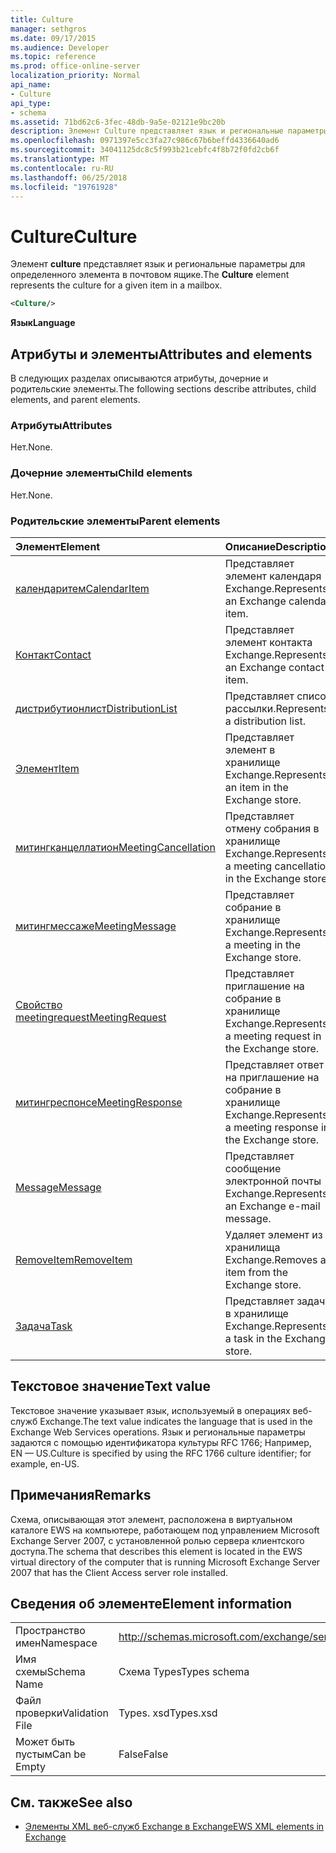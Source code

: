 ```yaml
---
title: Culture
manager: sethgros
ms.date: 09/17/2015
ms.audience: Developer
ms.topic: reference
ms.prod: office-online-server
localization_priority: Normal
api_name:
- Culture
api_type:
- schema
ms.assetid: 71bd62c6-3fec-48db-9a5e-02121e9bc20b
description: Элемент Culture представляет язык и региональные параметры для определенного элемента в почтовом ящике.
ms.openlocfilehash: 0971397e5cc3fa27c986c67b6beffd4336640ad6
ms.sourcegitcommit: 34041125dc8c5f993b21cebfc4f8b72f0fd2cb6f
ms.translationtype: MT
ms.contentlocale: ru-RU
ms.lasthandoff: 06/25/2018
ms.locfileid: "19761928"
---
```

# <a name="culture"></a><span data-ttu-id="07fe8-103">Culture</span><span class="sxs-lookup"><span data-stu-id="07fe8-103">Culture</span></span>

<span data-ttu-id="07fe8-104">Элемент **culture** представляет язык и региональные параметры для определенного элемента в почтовом ящике.</span><span class="sxs-lookup"><span data-stu-id="07fe8-104">The **Culture** element represents the culture for a given item in a mailbox.</span></span> 
  
```xml
<Culture/>
```

 <span data-ttu-id="07fe8-105">**Язык**</span><span class="sxs-lookup"><span data-stu-id="07fe8-105">**Language**</span></span>
## <a name="attributes-and-elements"></a><span data-ttu-id="07fe8-106">Атрибуты и элементы</span><span class="sxs-lookup"><span data-stu-id="07fe8-106">Attributes and elements</span></span>

<span data-ttu-id="07fe8-107">В следующих разделах описываются атрибуты, дочерние и родительские элементы.</span><span class="sxs-lookup"><span data-stu-id="07fe8-107">The following sections describe attributes, child elements, and parent elements.</span></span>
  
### <a name="attributes"></a><span data-ttu-id="07fe8-108">Атрибуты</span><span class="sxs-lookup"><span data-stu-id="07fe8-108">Attributes</span></span>

<span data-ttu-id="07fe8-109">Нет.</span><span class="sxs-lookup"><span data-stu-id="07fe8-109">None.</span></span>
  
### <a name="child-elements"></a><span data-ttu-id="07fe8-110">Дочерние элементы</span><span class="sxs-lookup"><span data-stu-id="07fe8-110">Child elements</span></span>

<span data-ttu-id="07fe8-111">Нет.</span><span class="sxs-lookup"><span data-stu-id="07fe8-111">None.</span></span>
  
### <a name="parent-elements"></a><span data-ttu-id="07fe8-112">Родительские элементы</span><span class="sxs-lookup"><span data-stu-id="07fe8-112">Parent elements</span></span>

|<span data-ttu-id="07fe8-113">**Элемент**</span><span class="sxs-lookup"><span data-stu-id="07fe8-113">**Element**</span></span>|<span data-ttu-id="07fe8-114">**Описание**</span><span class="sxs-lookup"><span data-stu-id="07fe8-114">**Description**</span></span>|
|:-----|:-----|
|[<span data-ttu-id="07fe8-115">календаритем</span><span class="sxs-lookup"><span data-stu-id="07fe8-115">CalendarItem</span></span>](calendaritem.md) <br/> |<span data-ttu-id="07fe8-116">Представляет элемент календаря Exchange.</span><span class="sxs-lookup"><span data-stu-id="07fe8-116">Represents an Exchange calendar item.</span></span>  <br/> |
|[<span data-ttu-id="07fe8-117">Контакт</span><span class="sxs-lookup"><span data-stu-id="07fe8-117">Contact</span></span>](contact.md) <br/> |<span data-ttu-id="07fe8-118">Представляет элемент контакта Exchange.</span><span class="sxs-lookup"><span data-stu-id="07fe8-118">Represents an Exchange contact item.</span></span>  <br/> |
|[<span data-ttu-id="07fe8-119">дистрибутионлист</span><span class="sxs-lookup"><span data-stu-id="07fe8-119">DistributionList</span></span>](distributionlist.md) <br/> |<span data-ttu-id="07fe8-120">Представляет список рассылки.</span><span class="sxs-lookup"><span data-stu-id="07fe8-120">Represents a distribution list.</span></span>  <br/> |
|[<span data-ttu-id="07fe8-121">Элемент</span><span class="sxs-lookup"><span data-stu-id="07fe8-121">Item</span></span>](item.md) <br/> |<span data-ttu-id="07fe8-122">Представляет элемент в хранилище Exchange.</span><span class="sxs-lookup"><span data-stu-id="07fe8-122">Represents an item in the Exchange store.</span></span>  <br/> |
|[<span data-ttu-id="07fe8-123">митингканцеллатион</span><span class="sxs-lookup"><span data-stu-id="07fe8-123">MeetingCancellation</span></span>](meetingcancellation.md) <br/> |<span data-ttu-id="07fe8-124">Представляет отмену собрания в хранилище Exchange.</span><span class="sxs-lookup"><span data-stu-id="07fe8-124">Represents a meeting cancellation in the Exchange store.</span></span>  <br/> |
|[<span data-ttu-id="07fe8-125">митингмессаже</span><span class="sxs-lookup"><span data-stu-id="07fe8-125">MeetingMessage</span></span>](meetingmessage.md) <br/> |<span data-ttu-id="07fe8-126">Представляет собрание в хранилище Exchange.</span><span class="sxs-lookup"><span data-stu-id="07fe8-126">Represents a meeting in the Exchange store.</span></span>  <br/> |
|[<span data-ttu-id="07fe8-127">Свойство meetingrequest</span><span class="sxs-lookup"><span data-stu-id="07fe8-127">MeetingRequest</span></span>](meetingrequest.md) <br/> |<span data-ttu-id="07fe8-128">Представляет приглашение на собрание в хранилище Exchange.</span><span class="sxs-lookup"><span data-stu-id="07fe8-128">Represents a meeting request in the Exchange store.</span></span>  <br/> |
|[<span data-ttu-id="07fe8-129">митингреспонсе</span><span class="sxs-lookup"><span data-stu-id="07fe8-129">MeetingResponse</span></span>](meetingresponse.md) <br/> |<span data-ttu-id="07fe8-130">Представляет ответ на приглашение на собрание в хранилище Exchange.</span><span class="sxs-lookup"><span data-stu-id="07fe8-130">Represents a meeting response in the Exchange store.</span></span>  <br/> |
|[<span data-ttu-id="07fe8-131">Message</span><span class="sxs-lookup"><span data-stu-id="07fe8-131">Message</span></span>](message-ex15websvcsotherref.md) <br/> |<span data-ttu-id="07fe8-132">Представляет сообщение электронной почты Exchange.</span><span class="sxs-lookup"><span data-stu-id="07fe8-132">Represents an Exchange e-mail message.</span></span>  <br/> |
|[<span data-ttu-id="07fe8-133">RemoveItem</span><span class="sxs-lookup"><span data-stu-id="07fe8-133">RemoveItem</span></span>](removeitem.md) <br/> |<span data-ttu-id="07fe8-134">Удаляет элемент из хранилища Exchange.</span><span class="sxs-lookup"><span data-stu-id="07fe8-134">Removes an item from the Exchange store.</span></span>  <br/> |
|[<span data-ttu-id="07fe8-135">Задача</span><span class="sxs-lookup"><span data-stu-id="07fe8-135">Task</span></span>](task.md) <br/> |<span data-ttu-id="07fe8-136">Представляет задачу в хранилище Exchange.</span><span class="sxs-lookup"><span data-stu-id="07fe8-136">Represents a task in the Exchange store.</span></span>  <br/> |
   
## <a name="text-value"></a><span data-ttu-id="07fe8-137">Текстовое значение</span><span class="sxs-lookup"><span data-stu-id="07fe8-137">Text value</span></span>

<span data-ttu-id="07fe8-138">Текстовое значение указывает язык, используемый в операциях веб-служб Exchange.</span><span class="sxs-lookup"><span data-stu-id="07fe8-138">The text value indicates the language that is used in the Exchange Web Services operations.</span></span> <span data-ttu-id="07fe8-139">Язык и региональные параметры задаются с помощью идентификатора культуры RFC 1766; Например, EN — US.</span><span class="sxs-lookup"><span data-stu-id="07fe8-139">Culture is specified by using the RFC 1766 culture identifier; for example, en-US.</span></span>
  
## <a name="remarks"></a><span data-ttu-id="07fe8-140">Примечания</span><span class="sxs-lookup"><span data-stu-id="07fe8-140">Remarks</span></span>

<span data-ttu-id="07fe8-141">Схема, описывающая этот элемент, расположена в виртуальном каталоге EWS на компьютере, работающем под управлением Microsoft Exchange Server 2007, с установленной ролью сервера клиентского доступа.</span><span class="sxs-lookup"><span data-stu-id="07fe8-141">The schema that describes this element is located in the EWS virtual directory of the computer that is running Microsoft Exchange Server 2007 that has the Client Access server role installed.</span></span>
  
## <a name="element-information"></a><span data-ttu-id="07fe8-142">Сведения об элементе</span><span class="sxs-lookup"><span data-stu-id="07fe8-142">Element information</span></span>

|||
|:-----|:-----|
|<span data-ttu-id="07fe8-143">Пространство имен</span><span class="sxs-lookup"><span data-stu-id="07fe8-143">Namespace</span></span>  <br/> |http://schemas.microsoft.com/exchange/services/2006/types  <br/> |
|<span data-ttu-id="07fe8-144">Имя схемы</span><span class="sxs-lookup"><span data-stu-id="07fe8-144">Schema Name</span></span>  <br/> |<span data-ttu-id="07fe8-145">Схема Types</span><span class="sxs-lookup"><span data-stu-id="07fe8-145">Types schema</span></span>  <br/> |
|<span data-ttu-id="07fe8-146">Файл проверки</span><span class="sxs-lookup"><span data-stu-id="07fe8-146">Validation File</span></span>  <br/> |<span data-ttu-id="07fe8-147">Types. xsd</span><span class="sxs-lookup"><span data-stu-id="07fe8-147">Types.xsd</span></span>  <br/> |
|<span data-ttu-id="07fe8-148">Может быть пустым</span><span class="sxs-lookup"><span data-stu-id="07fe8-148">Can be Empty</span></span>  <br/> |<span data-ttu-id="07fe8-149">False</span><span class="sxs-lookup"><span data-stu-id="07fe8-149">False</span></span>  <br/> |
   
## <a name="see-also"></a><span data-ttu-id="07fe8-150">См. также</span><span class="sxs-lookup"><span data-stu-id="07fe8-150">See also</span></span>



- [<span data-ttu-id="07fe8-151">Элементы XML веб-служб Exchange в Exchange</span><span class="sxs-lookup"><span data-stu-id="07fe8-151">EWS XML elements in Exchange</span></span>](ews-xml-elements-in-exchange.md)

